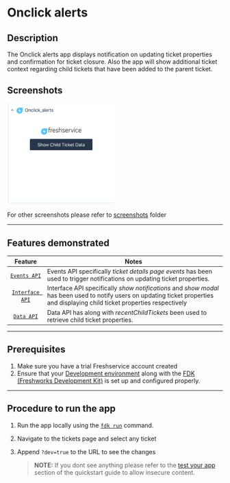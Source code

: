 # Onclick alerts

## Description

The Onclick alerts app displays notification on updating ticket properties and confirmation for ticket closure. Also the app will show additional ticket context regarding child tickets that have been added to the parent ticket.

## Screenshots

<img src="./screenshots/AppFace.png" width="250">  

For other screenshots please refer to [screenshots](./screenshots/) folder

***

## Features demonstrated

| Feature | Notes |
|:---: |---|
| [`Events API`](https://developer.freshservice.com/docs/events/#ticket_page_events) | Events API specifically _ticket details page events_  has been used to trigger notifications on updating ticket properties. |
|[`Interface API`](https://developer.freshservice.com/docs/interface/)| Interface API specifically _show notifications_ and _show modal_ has been used to notify users on updating ticket properties and displaying child ticket properties respectively|
| [`Data API`](https://developer.freshservice.com/docs/data-api/#ticket_details_page) | Data API has along with _recentChildTickets_ been used to retrieve child ticket properties.|

***

## Prerequisites

1. Make sure you have a trial Freshservice account created
2. Ensure that your [Development environment](https://developer.freshservice.com/docs/quick-start/) along with the [FDK (Freshworks Development Kit)](https://developer.freshservice.com/docs/freshworks-cli/) is set up and configured properly.

***

## Procedure to run the app


1. Run the app locally using the [`fdk run`](https://developers.freshservice.com/docs/freshworks-cli/#_run) command.
2. Navigate to the tickets page and select any ticket
3. Append `?dev=true` to the URL to see the changes

    > **NOTE:** If you dont see anything please refer to the [test your app](https://developer.freshservice.com/docs/quick-start/) section of the quickstart guide to allow insecure content.
